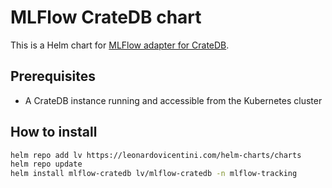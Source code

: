 # MLFlow CrateDB chart

This is a Helm chart for [MLFlow adapter for CrateDB](https://github.com/crate/mlflow-cratedb).

## Prerequisites

- A CrateDB instance running and accessible from the Kubernetes cluster

## How to install

```sh
helm repo add lv https://leonardovicentini.com/helm-charts/charts
helm repo update
helm install mlflow-cratedb lv/mlflow-cratedb -n mlflow-tracking
```
